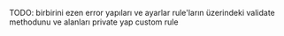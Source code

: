 TODO: 
birbirini ezen error yapıları ve ayarlar
rule'ların üzerindeki validate methodunu ve alanları private yap
custom rule